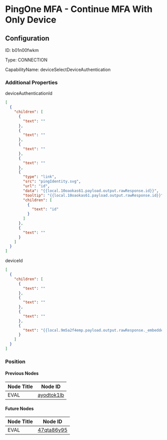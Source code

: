 # PingOne MFA - Continue MFA With Only Device
## Configuration
ID:  b01n00fwkm

Type: CONNECTION 

CapabilityName: deviceSelectDeviceAuthentication






### Additional Properties
deviceAuthenticationId
```json 
[
  {
    "children": [
      {
        "text": ""
      },
      {
        "text": ""
      },
      {
        "text": ""
      },
      {
        "text": ""
      },
      {
        "type": "link",
        "src": "pingIdentity.svg",
        "url": "id",
        "data": "{{local.10oaokas61.payload.output.rawResponse.id}}",
        "tooltip": "{{local.10oaokas61.payload.output.rawResponse.id}}",
        "children": [
          {
            "text": "id"
          }
        ]
      },
      {
        "text": ""
      }
    ]
  }
]
```


deviceId
```json 
[
  {
    "children": [
      {
        "text": ""
      },
      {
        "text": ""
      },
      {
        "text": ""
      },
      {
        "text": "{{local.9m5a2f4emp.payload.output.rawResponse._embedded.devices[0].id}}"
      }
    ]
  }
]
```





### Position

#### Previous Nodes
| Node Title | Node ID |
| :------------- | ------------ |
| EVAL | [ayodtok1lb](./ayodtok1lb.md) | 
 
 #### Future Nodes
| Node Title | Node ID |
| :------------- | ------------ |
| EVAL |[47qta86y95](./47qta86y95.md) | 